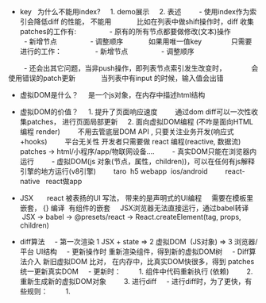 - key   为什么不能用index?
    1. demo展示
    2. 表述
        - 使用index作为索引会降低diff 的性能， 不能用
            比如在列表中做shift操作时，diff 收集patches的工作有:
                - 原有的所有节点都要做修改(文本)操作
                - 新增节点
                - 调整顺序
            如果用唯一值key
              只需要进行的工作：
                - 新增节点
                - 调整顺序

        - 还会出其它问题，当非push操作，即列表节点索引发生改变时，
            会使用错误的patch更新
            当列表中有input 的时候，输入值会出错



- 虚拟DOM是什么？
    是一个js对象，在内存中描述html结构

- 虚拟DOM的价值？
    1. 提升了页面响应速度
        通过dom diff可以一次性收集patches， 进行页面局部更新
    2. 面向虚拟DOM编程 (不咋是面向HTML编程 render)
        不用去管底层DOM API , 只要关注业务开发(响应式+hooks)
        平台无关性 开发者只需要做 react 编程(reactive, 数据流) patches -> html/小程序/app/物联网设备....
        - 真实DOM只能在浏览器内运行
        - 虚拟DOM(js 对象(节点，属性，children))，可以在任何有js解释引擎的地方运行(v8引擎) 
        taro  h5 webapp  ios/android
        react-native   react做app

- JSX   
    react 被表扬的UI 写法， 带来的是声明式的UI编程
    需要在模板里嵌套， {} 编译  有组件的嵌套
    JSX浏览器无法直接运行，通过babel转译  JSX -> babel -> @presets/react -> React.createElement(tag, props, children)

- diff算法
    - 第一次渲染 1 JSX + state => 2 虚拟DOM  (JS对象) => 3 浏览器/平台 UI结构
    - 更新操作时 重新渲染组件，得到新的虚拟DOM树
    - Diff算法介入 新旧虚拟DOM 比对， 在内存中，比真实DOM快很多，得到 patches 统一更新真实DOM
    - 更新时：
        1. 组件中代码重新执行 (依赖)
        2. 重新生成新的虚拟DOM对象
        3. 进行diff
    - 进行diff时，为了更快，有些规则：
        1. 